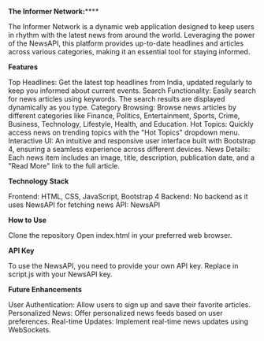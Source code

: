 ******The Informer Network:**********

The Informer Network is a dynamic web application designed to keep users in rhythm with the latest news from around the world. Leveraging the power of the NewsAPI, this platform provides up-to-date headlines and articles across various categories, making it an essential tool for staying informed.

**Features**

Top Headlines: Get the latest top headlines from India, updated regularly to keep you informed about current events.
Search Functionality: Easily search for news articles using keywords. The search results are displayed dynamically as you type.
Category Browsing: Browse news articles by different categories like Finance, Politics, Entertainment, Sports, Crime, Business, Technology, Lifestyle, Health, and Education.
Hot Topics: Quickly access news on trending topics with the "Hot Topics" dropdown menu.
Interactive UI: An intuitive and responsive user interface built with Bootstrap 4, ensuring a seamless experience across different devices.
News Details: Each news item includes an image, title, description, publication date, and a "Read More" link to the full article.

**Technology Stack**

Frontend: HTML, CSS, JavaScript, Bootstrap 4
Backend: No backend as it uses NewsAPI for fetching news
API: NewsAPI

**How to Use**

Clone the repository
Open index.html in your preferred web browser.

**API Key**

To use the NewsAPI, you need to provide your own API key. Replace <ENTER YOUR API KEY> in script.js with your NewsAPI key.

**Future Enhancements**

User Authentication: Allow users to sign up and save their favorite articles.
Personalized News: Offer personalized news feeds based on user preferences.
Real-time Updates: Implement real-time news updates using WebSockets.
